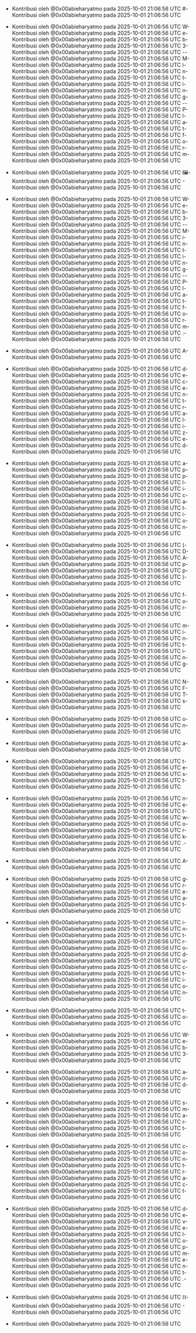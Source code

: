 - Kontribusi oleh @0x00abieharyatmo pada 2025-10-01 21:06:56 UTC
#- Kontribusi oleh @0x00abieharyatmo pada 2025-10-01 21:06:56 UTC
 - Kontribusi oleh @0x00abieharyatmo pada 2025-10-01 21:06:56 UTC
W- Kontribusi oleh @0x00abieharyatmo pada 2025-10-01 21:06:56 UTC
e- Kontribusi oleh @0x00abieharyatmo pada 2025-10-01 21:06:56 UTC
b- Kontribusi oleh @0x00abieharyatmo pada 2025-10-01 21:06:56 UTC
3- Kontribusi oleh @0x00abieharyatmo pada 2025-10-01 21:06:56 UTC
-- Kontribusi oleh @0x00abieharyatmo pada 2025-10-01 21:06:56 UTC
M- Kontribusi oleh @0x00abieharyatmo pada 2025-10-01 21:06:56 UTC
i- Kontribusi oleh @0x00abieharyatmo pada 2025-10-01 21:06:56 UTC
n- Kontribusi oleh @0x00abieharyatmo pada 2025-10-01 21:06:56 UTC
t- Kontribusi oleh @0x00abieharyatmo pada 2025-10-01 21:06:56 UTC
i- Kontribusi oleh @0x00abieharyatmo pada 2025-10-01 21:06:56 UTC
n- Kontribusi oleh @0x00abieharyatmo pada 2025-10-01 21:06:56 UTC
g- Kontribusi oleh @0x00abieharyatmo pada 2025-10-01 21:06:56 UTC
-- Kontribusi oleh @0x00abieharyatmo pada 2025-10-01 21:06:56 UTC
P- Kontribusi oleh @0x00abieharyatmo pada 2025-10-01 21:06:56 UTC
l- Kontribusi oleh @0x00abieharyatmo pada 2025-10-01 21:06:56 UTC
a- Kontribusi oleh @0x00abieharyatmo pada 2025-10-01 21:06:56 UTC
t- Kontribusi oleh @0x00abieharyatmo pada 2025-10-01 21:06:56 UTC
f- Kontribusi oleh @0x00abieharyatmo pada 2025-10-01 21:06:56 UTC
o- Kontribusi oleh @0x00abieharyatmo pada 2025-10-01 21:06:56 UTC
r- Kontribusi oleh @0x00abieharyatmo pada 2025-10-01 21:06:56 UTC
m- Kontribusi oleh @0x00abieharyatmo pada 2025-10-01 21:06:56 UTC

- Kontribusi oleh @0x00abieharyatmo pada 2025-10-01 21:06:56 UTC
🖼- Kontribusi oleh @0x00abieharyatmo pada 2025-10-01 21:06:56 UTC
️- Kontribusi oleh @0x00abieharyatmo pada 2025-10-01 21:06:56 UTC
 - Kontribusi oleh @0x00abieharyatmo pada 2025-10-01 21:06:56 UTC
W- Kontribusi oleh @0x00abieharyatmo pada 2025-10-01 21:06:56 UTC
e- Kontribusi oleh @0x00abieharyatmo pada 2025-10-01 21:06:56 UTC
b- Kontribusi oleh @0x00abieharyatmo pada 2025-10-01 21:06:56 UTC
3- Kontribusi oleh @0x00abieharyatmo pada 2025-10-01 21:06:56 UTC
-- Kontribusi oleh @0x00abieharyatmo pada 2025-10-01 21:06:56 UTC
M- Kontribusi oleh @0x00abieharyatmo pada 2025-10-01 21:06:56 UTC
i- Kontribusi oleh @0x00abieharyatmo pada 2025-10-01 21:06:56 UTC
n- Kontribusi oleh @0x00abieharyatmo pada 2025-10-01 21:06:56 UTC
t- Kontribusi oleh @0x00abieharyatmo pada 2025-10-01 21:06:56 UTC
i- Kontribusi oleh @0x00abieharyatmo pada 2025-10-01 21:06:56 UTC
n- Kontribusi oleh @0x00abieharyatmo pada 2025-10-01 21:06:56 UTC
g- Kontribusi oleh @0x00abieharyatmo pada 2025-10-01 21:06:56 UTC
-- Kontribusi oleh @0x00abieharyatmo pada 2025-10-01 21:06:56 UTC
P- Kontribusi oleh @0x00abieharyatmo pada 2025-10-01 21:06:56 UTC
l- Kontribusi oleh @0x00abieharyatmo pada 2025-10-01 21:06:56 UTC
a- Kontribusi oleh @0x00abieharyatmo pada 2025-10-01 21:06:56 UTC
t- Kontribusi oleh @0x00abieharyatmo pada 2025-10-01 21:06:56 UTC
f- Kontribusi oleh @0x00abieharyatmo pada 2025-10-01 21:06:56 UTC
o- Kontribusi oleh @0x00abieharyatmo pada 2025-10-01 21:06:56 UTC
r- Kontribusi oleh @0x00abieharyatmo pada 2025-10-01 21:06:56 UTC
m- Kontribusi oleh @0x00abieharyatmo pada 2025-10-01 21:06:56 UTC
:- Kontribusi oleh @0x00abieharyatmo pada 2025-10-01 21:06:56 UTC
 - Kontribusi oleh @0x00abieharyatmo pada 2025-10-01 21:06:56 UTC
A- Kontribusi oleh @0x00abieharyatmo pada 2025-10-01 21:06:56 UTC
 - Kontribusi oleh @0x00abieharyatmo pada 2025-10-01 21:06:56 UTC
d- Kontribusi oleh @0x00abieharyatmo pada 2025-10-01 21:06:56 UTC
e- Kontribusi oleh @0x00abieharyatmo pada 2025-10-01 21:06:56 UTC
c- Kontribusi oleh @0x00abieharyatmo pada 2025-10-01 21:06:56 UTC
e- Kontribusi oleh @0x00abieharyatmo pada 2025-10-01 21:06:56 UTC
n- Kontribusi oleh @0x00abieharyatmo pada 2025-10-01 21:06:56 UTC
t- Kontribusi oleh @0x00abieharyatmo pada 2025-10-01 21:06:56 UTC
r- Kontribusi oleh @0x00abieharyatmo pada 2025-10-01 21:06:56 UTC
a- Kontribusi oleh @0x00abieharyatmo pada 2025-10-01 21:06:56 UTC
l- Kontribusi oleh @0x00abieharyatmo pada 2025-10-01 21:06:56 UTC
i- Kontribusi oleh @0x00abieharyatmo pada 2025-10-01 21:06:56 UTC
z- Kontribusi oleh @0x00abieharyatmo pada 2025-10-01 21:06:56 UTC
e- Kontribusi oleh @0x00abieharyatmo pada 2025-10-01 21:06:56 UTC
d- Kontribusi oleh @0x00abieharyatmo pada 2025-10-01 21:06:56 UTC
 - Kontribusi oleh @0x00abieharyatmo pada 2025-10-01 21:06:56 UTC
a- Kontribusi oleh @0x00abieharyatmo pada 2025-10-01 21:06:56 UTC
p- Kontribusi oleh @0x00abieharyatmo pada 2025-10-01 21:06:56 UTC
p- Kontribusi oleh @0x00abieharyatmo pada 2025-10-01 21:06:56 UTC
l- Kontribusi oleh @0x00abieharyatmo pada 2025-10-01 21:06:56 UTC
i- Kontribusi oleh @0x00abieharyatmo pada 2025-10-01 21:06:56 UTC
c- Kontribusi oleh @0x00abieharyatmo pada 2025-10-01 21:06:56 UTC
a- Kontribusi oleh @0x00abieharyatmo pada 2025-10-01 21:06:56 UTC
t- Kontribusi oleh @0x00abieharyatmo pada 2025-10-01 21:06:56 UTC
i- Kontribusi oleh @0x00abieharyatmo pada 2025-10-01 21:06:56 UTC
o- Kontribusi oleh @0x00abieharyatmo pada 2025-10-01 21:06:56 UTC
n- Kontribusi oleh @0x00abieharyatmo pada 2025-10-01 21:06:56 UTC
 - Kontribusi oleh @0x00abieharyatmo pada 2025-10-01 21:06:56 UTC
(- Kontribusi oleh @0x00abieharyatmo pada 2025-10-01 21:06:56 UTC
D- Kontribusi oleh @0x00abieharyatmo pada 2025-10-01 21:06:56 UTC
A- Kontribusi oleh @0x00abieharyatmo pada 2025-10-01 21:06:56 UTC
p- Kontribusi oleh @0x00abieharyatmo pada 2025-10-01 21:06:56 UTC
p- Kontribusi oleh @0x00abieharyatmo pada 2025-10-01 21:06:56 UTC
)- Kontribusi oleh @0x00abieharyatmo pada 2025-10-01 21:06:56 UTC
 - Kontribusi oleh @0x00abieharyatmo pada 2025-10-01 21:06:56 UTC
f- Kontribusi oleh @0x00abieharyatmo pada 2025-10-01 21:06:56 UTC
o- Kontribusi oleh @0x00abieharyatmo pada 2025-10-01 21:06:56 UTC
r- Kontribusi oleh @0x00abieharyatmo pada 2025-10-01 21:06:56 UTC
 - Kontribusi oleh @0x00abieharyatmo pada 2025-10-01 21:06:56 UTC
m- Kontribusi oleh @0x00abieharyatmo pada 2025-10-01 21:06:56 UTC
i- Kontribusi oleh @0x00abieharyatmo pada 2025-10-01 21:06:56 UTC
n- Kontribusi oleh @0x00abieharyatmo pada 2025-10-01 21:06:56 UTC
t- Kontribusi oleh @0x00abieharyatmo pada 2025-10-01 21:06:56 UTC
i- Kontribusi oleh @0x00abieharyatmo pada 2025-10-01 21:06:56 UTC
n- Kontribusi oleh @0x00abieharyatmo pada 2025-10-01 21:06:56 UTC
g- Kontribusi oleh @0x00abieharyatmo pada 2025-10-01 21:06:56 UTC
 - Kontribusi oleh @0x00abieharyatmo pada 2025-10-01 21:06:56 UTC
N- Kontribusi oleh @0x00abieharyatmo pada 2025-10-01 21:06:56 UTC
F- Kontribusi oleh @0x00abieharyatmo pada 2025-10-01 21:06:56 UTC
T- Kontribusi oleh @0x00abieharyatmo pada 2025-10-01 21:06:56 UTC
s- Kontribusi oleh @0x00abieharyatmo pada 2025-10-01 21:06:56 UTC
 - Kontribusi oleh @0x00abieharyatmo pada 2025-10-01 21:06:56 UTC
o- Kontribusi oleh @0x00abieharyatmo pada 2025-10-01 21:06:56 UTC
n- Kontribusi oleh @0x00abieharyatmo pada 2025-10-01 21:06:56 UTC
 - Kontribusi oleh @0x00abieharyatmo pada 2025-10-01 21:06:56 UTC
a- Kontribusi oleh @0x00abieharyatmo pada 2025-10-01 21:06:56 UTC
 - Kontribusi oleh @0x00abieharyatmo pada 2025-10-01 21:06:56 UTC
t- Kontribusi oleh @0x00abieharyatmo pada 2025-10-01 21:06:56 UTC
e- Kontribusi oleh @0x00abieharyatmo pada 2025-10-01 21:06:56 UTC
s- Kontribusi oleh @0x00abieharyatmo pada 2025-10-01 21:06:56 UTC
t- Kontribusi oleh @0x00abieharyatmo pada 2025-10-01 21:06:56 UTC
 - Kontribusi oleh @0x00abieharyatmo pada 2025-10-01 21:06:56 UTC
n- Kontribusi oleh @0x00abieharyatmo pada 2025-10-01 21:06:56 UTC
e- Kontribusi oleh @0x00abieharyatmo pada 2025-10-01 21:06:56 UTC
t- Kontribusi oleh @0x00abieharyatmo pada 2025-10-01 21:06:56 UTC
w- Kontribusi oleh @0x00abieharyatmo pada 2025-10-01 21:06:56 UTC
o- Kontribusi oleh @0x00abieharyatmo pada 2025-10-01 21:06:56 UTC
r- Kontribusi oleh @0x00abieharyatmo pada 2025-10-01 21:06:56 UTC
k- Kontribusi oleh @0x00abieharyatmo pada 2025-10-01 21:06:56 UTC
.- Kontribusi oleh @0x00abieharyatmo pada 2025-10-01 21:06:56 UTC
 - Kontribusi oleh @0x00abieharyatmo pada 2025-10-01 21:06:56 UTC
A- Kontribusi oleh @0x00abieharyatmo pada 2025-10-01 21:06:56 UTC
 - Kontribusi oleh @0x00abieharyatmo pada 2025-10-01 21:06:56 UTC
g- Kontribusi oleh @0x00abieharyatmo pada 2025-10-01 21:06:56 UTC
r- Kontribusi oleh @0x00abieharyatmo pada 2025-10-01 21:06:56 UTC
e- Kontribusi oleh @0x00abieharyatmo pada 2025-10-01 21:06:56 UTC
a- Kontribusi oleh @0x00abieharyatmo pada 2025-10-01 21:06:56 UTC
t- Kontribusi oleh @0x00abieharyatmo pada 2025-10-01 21:06:56 UTC
 - Kontribusi oleh @0x00abieharyatmo pada 2025-10-01 21:06:56 UTC
i- Kontribusi oleh @0x00abieharyatmo pada 2025-10-01 21:06:56 UTC
n- Kontribusi oleh @0x00abieharyatmo pada 2025-10-01 21:06:56 UTC
t- Kontribusi oleh @0x00abieharyatmo pada 2025-10-01 21:06:56 UTC
r- Kontribusi oleh @0x00abieharyatmo pada 2025-10-01 21:06:56 UTC
o- Kontribusi oleh @0x00abieharyatmo pada 2025-10-01 21:06:56 UTC
d- Kontribusi oleh @0x00abieharyatmo pada 2025-10-01 21:06:56 UTC
u- Kontribusi oleh @0x00abieharyatmo pada 2025-10-01 21:06:56 UTC
c- Kontribusi oleh @0x00abieharyatmo pada 2025-10-01 21:06:56 UTC
t- Kontribusi oleh @0x00abieharyatmo pada 2025-10-01 21:06:56 UTC
i- Kontribusi oleh @0x00abieharyatmo pada 2025-10-01 21:06:56 UTC
o- Kontribusi oleh @0x00abieharyatmo pada 2025-10-01 21:06:56 UTC
n- Kontribusi oleh @0x00abieharyatmo pada 2025-10-01 21:06:56 UTC
 - Kontribusi oleh @0x00abieharyatmo pada 2025-10-01 21:06:56 UTC
t- Kontribusi oleh @0x00abieharyatmo pada 2025-10-01 21:06:56 UTC
o- Kontribusi oleh @0x00abieharyatmo pada 2025-10-01 21:06:56 UTC
 - Kontribusi oleh @0x00abieharyatmo pada 2025-10-01 21:06:56 UTC
W- Kontribusi oleh @0x00abieharyatmo pada 2025-10-01 21:06:56 UTC
e- Kontribusi oleh @0x00abieharyatmo pada 2025-10-01 21:06:56 UTC
b- Kontribusi oleh @0x00abieharyatmo pada 2025-10-01 21:06:56 UTC
3- Kontribusi oleh @0x00abieharyatmo pada 2025-10-01 21:06:56 UTC
 - Kontribusi oleh @0x00abieharyatmo pada 2025-10-01 21:06:56 UTC
a- Kontribusi oleh @0x00abieharyatmo pada 2025-10-01 21:06:56 UTC
n- Kontribusi oleh @0x00abieharyatmo pada 2025-10-01 21:06:56 UTC
d- Kontribusi oleh @0x00abieharyatmo pada 2025-10-01 21:06:56 UTC
 - Kontribusi oleh @0x00abieharyatmo pada 2025-10-01 21:06:56 UTC
s- Kontribusi oleh @0x00abieharyatmo pada 2025-10-01 21:06:56 UTC
m- Kontribusi oleh @0x00abieharyatmo pada 2025-10-01 21:06:56 UTC
a- Kontribusi oleh @0x00abieharyatmo pada 2025-10-01 21:06:56 UTC
r- Kontribusi oleh @0x00abieharyatmo pada 2025-10-01 21:06:56 UTC
t- Kontribusi oleh @0x00abieharyatmo pada 2025-10-01 21:06:56 UTC
 - Kontribusi oleh @0x00abieharyatmo pada 2025-10-01 21:06:56 UTC
c- Kontribusi oleh @0x00abieharyatmo pada 2025-10-01 21:06:56 UTC
o- Kontribusi oleh @0x00abieharyatmo pada 2025-10-01 21:06:56 UTC
n- Kontribusi oleh @0x00abieharyatmo pada 2025-10-01 21:06:56 UTC
t- Kontribusi oleh @0x00abieharyatmo pada 2025-10-01 21:06:56 UTC
r- Kontribusi oleh @0x00abieharyatmo pada 2025-10-01 21:06:56 UTC
a- Kontribusi oleh @0x00abieharyatmo pada 2025-10-01 21:06:56 UTC
c- Kontribusi oleh @0x00abieharyatmo pada 2025-10-01 21:06:56 UTC
t- Kontribusi oleh @0x00abieharyatmo pada 2025-10-01 21:06:56 UTC
 - Kontribusi oleh @0x00abieharyatmo pada 2025-10-01 21:06:56 UTC
d- Kontribusi oleh @0x00abieharyatmo pada 2025-10-01 21:06:56 UTC
e- Kontribusi oleh @0x00abieharyatmo pada 2025-10-01 21:06:56 UTC
v- Kontribusi oleh @0x00abieharyatmo pada 2025-10-01 21:06:56 UTC
e- Kontribusi oleh @0x00abieharyatmo pada 2025-10-01 21:06:56 UTC
l- Kontribusi oleh @0x00abieharyatmo pada 2025-10-01 21:06:56 UTC
o- Kontribusi oleh @0x00abieharyatmo pada 2025-10-01 21:06:56 UTC
p- Kontribusi oleh @0x00abieharyatmo pada 2025-10-01 21:06:56 UTC
m- Kontribusi oleh @0x00abieharyatmo pada 2025-10-01 21:06:56 UTC
e- Kontribusi oleh @0x00abieharyatmo pada 2025-10-01 21:06:56 UTC
n- Kontribusi oleh @0x00abieharyatmo pada 2025-10-01 21:06:56 UTC
t- Kontribusi oleh @0x00abieharyatmo pada 2025-10-01 21:06:56 UTC
.- Kontribusi oleh @0x00abieharyatmo pada 2025-10-01 21:06:56 UTC
 - Kontribusi oleh @0x00abieharyatmo pada 2025-10-01 21:06:56 UTC
⛓- Kontribusi oleh @0x00abieharyatmo pada 2025-10-01 21:06:56 UTC
️- Kontribusi oleh @0x00abieharyatmo pada 2025-10-01 21:06:56 UTC

- Kontribusi oleh @0x00abieharyatmo pada 2025-10-01 21:06:56 UTC
